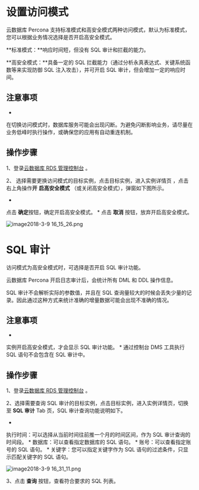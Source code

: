 # 设置访问模式

云数据库 Percona 支持标准模式和高安全模式两种访问模式，默认为标准模式，您可以根据业务情况选择是否开启高安全模式。

**标准模式：**响应时间短，但没有 SQL 审计和拦截的能力。

**高安全模式：**具备一定的 SQL 拦截能力（通过分析永真表达式、关键系统函数等来实现防御 SQL 注入攻击），并可开启 SQL 审计，但会增加一定的响应时间。

## 注意事项

* 
在切换访问模式时，数据库服务可能会出现闪断。为避免闪断影响业务，请尽量在业务低峰时执行操作，或确保您的应用有自动重连机制。

## 操作步骤

1、登录[云数据库 RDS 管理控制台](https://rds-console.jdcloud.com/database) []()。

2、 选择需要更换访问模式的目标实例，点击目标实例，进入实例详情页 ，点击右上角操作**开** **启高安全模式** （或关闭高安全模式），弹窗如下图所示。

* 
点击 **确定**按钮，确定开启高安全模式。
* 
点击 **取消** 按钮，放弃开启高安全模式。

![image2018-3-9 16_15_26.png](https://img1.jcloudcs.com/cms/091f03bf-2db8-4e80-b24a-5b110b83bce720180319113942.png)

#

# SQL 审计

访问模式为高安全模式时，可选择是否开启 SQL 审计功能。

云数据库 Percona 开启日志审计后，会统计所有 DML 和 DDL 操作信息。

SQL 审计不会解析实际的参数值，并且在 SQL 查询量较大的时候会丢失少量的记录。因此通过这种方式来统计准确的增量数据可能会出现不准确的情况。

## 注意事项

* 
实例开启高安全模式，才会显示 SQL 审计功能。
* 
通过控制台 DMS 工具执行 SQL 语句不会包含在 SQL 审计中。

## 操作步骤

1、登录[云数据库 RDS 管理控制台](https://rds-console.jdcloud.com/database) []()。

2、选择需要查询 SQL 审计的目标实例，点击目标实例，进入实例详情页，切换至 **SQL 审计** Tab 页，SQL 审计查询功能说明如下。

* 
执行时间：可以选择从当前时间往前推一个月的时间区间，作为 SQL 审计查询的时间段。
* 
数据库：可以查看指定数据库的 SQL 语句。
* 
账号：可以查看指定账号的 SQL 语句。
* 
关键字：您可以指定关键字作为 SQL 语句的过滤条件，只显示匹配关键字的 SQL 语句。

![image2018-3-9 16_31_11.png](https://img1.jcloudcs.com/cms/0fb72d45-8e54-4ef9-a4c1-a1af3b66421020180319113956.png)

3、点击 **查询** 按钮，查看符合要求的 SQL 列表。